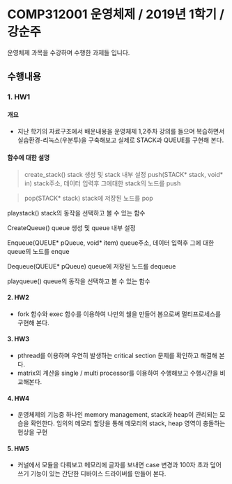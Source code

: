 # COMP312001 운영체제 / 2019년 1학기 / 강순주

운영체제 과목을 수강하며 수행한 과제들 입니다.

## 수행내용
### 1. HW1


#### 개요
* 지난 학기의 자료구조에서 배운내용을 운영체제 1,2주차 강의를 들으며 복습하면서		 
실습환경-리눅스(우분투)을 구축해보고 실제로 STACK과 QUEUE를 구현해 본다.


#### 함수에 대한 설명
> create_stack()	stack 생성 및 stack 내부 설정
push(STACK* stack, void* in) stack주소, 데이터 입력후 그에대한 stack의 노드를 push

> pop(STACK* stack) stack에 저장된 노드를 pop

playstack()	stack의 동작을 선택하고 볼 수 있는 함수

CreateQueue()	queue 생성 및 queue 내부 설정

Enqueue(QUEUE* pQueue, void* item) queue주소, 데이터 입력후 그에 대한 queue의 노드를 enque

Dequeue(QUEUE* pQueue) queue에 저장된 노드를 dequeue

playqueue()	queue의 동작을 선택하고 볼 수 있는 함수
#### 2. HW2

* fork 함수와 exec 함수를 이용하여 나만의 쉘을 만들어 봄으로써 멀티프로세스를 구현해 본다.

#### 3. HW3

* pthread를 이용하며 우연히 발생하는 critical section 문제를 확인하고 해결해 본다.
*	matrix의 계산을 single / multi processor를 이용하여 수행해보고 수행시간을 비교해본다.

#### 4. HW4

* 운영체제의 기능중 하나인 memory management, stack과 heap이 관리되는 모습을 		확인한다.
임의의 메모리 할당을 통해 메모리의 stack, heap 영역이 충돌하는 현상을 구현

#### 5. HW5

* 커널에서 모듈을 다뤄보고 메모리에 글자를 보내면 case 변경과 100자 초과 덮어쓰기 기능이 있는 간단한 디바이스 드라이버를 만들어 본다.
